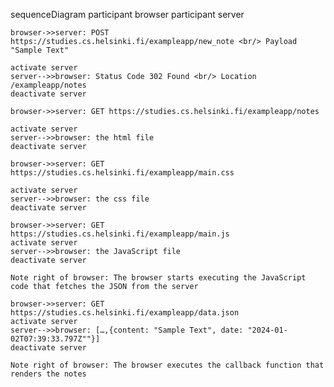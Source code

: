 sequenceDiagram
    participant browser
    participant server

    browser->>server: POST https://studies.cs.helsinki.fi/exampleapp/new_note <br/> Payload "Sample Text"

    activate server
    server-->>browser: Status Code 302 Found <br/> Location /exampleapp/notes
    deactivate server

    browser->>server: GET https://studies.cs.helsinki.fi/exampleapp/notes

    activate server
    server-->>browser: the html file
    deactivate server

    browser->>server: GET https://studies.cs.helsinki.fi/exampleapp/main.css

    activate server
    server-->>browser: the css file
    deactivate server

    browser->>server: GET https://studies.cs.helsinki.fi/exampleapp/main.js
    activate server
    server-->>browser: the JavaScript file
    deactivate server

    Note right of browser: The browser starts executing the JavaScript code that fetches the JSON from the server

    browser->>server: GET https://studies.cs.helsinki.fi/exampleapp/data.json
    activate server
    server-->>browser: […,{content: "Sample Text", date: "2024-01-02T07:39:33.797Z""}]
    deactivate server

    Note right of browser: The browser executes the callback function that renders the notes